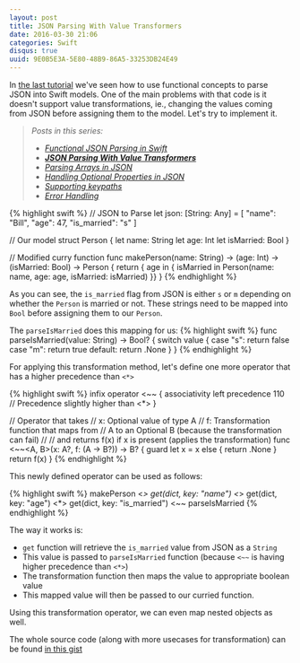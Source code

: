 ```yaml
---
layout: post
title: JSON Parsing With Value Transformers
date: 2016-03-30 21:06
categories: Swift
disqus: true
uuid: 9E0B5E3A-5E80-48B9-86A5-33253DB24E49
---
```


In [the last tutorial](http://bhargavg.com/swift/2016/03/29/functional-json-parsing-in-swift.html) we've seen how to use functional concepts to parse JSON into Swift models. One of the main problems with that code is it doesn't support value transformations, ie., changing the values coming from JSON before assigning them to the model. Let's try to implement it.

<blockquote>
  <em>Posts in this series:</em>
  <ul>
    <li><em><a href="http://bhargavg.com/swift/2016/03/29/functional-json-parsing-in-swift.html">Functional JSON Parsing in Swift</a></em></li>
    <li><em><strong><a href="http://bhargavg.com/swift/2016/03/30/json-parsing-with-value-transformers.html">JSON Parsing With Value Transformers</a></strong></em></li>
    <li><em><a href="http://bhargavg.com/swift/2016/04/05/parsing-arrays-in-json.html">Parsing Arrays in JSON</a></em></li>
    <li><em><a href="http://bhargavg.com/swift/2016/04/07/handling-optional-properties-in-json.html">Handling Optional Properties in JSON</a></em></li>
    <li><em><a href="http://bhargavg.com/swift/2016/04/08/supporting-keypaths-json-parsing.html">Supporting keypaths</a></em></li>
    <li><em><a href="http://bhargavg.com/swift/2016/04/12/do-try-to-catch-errors-in-json-parsing.html">Error Handling</a></em></li>
  </ul>
</blockquote>

{% highlight swift %}
// JSON to Parse
let json: [String: Any] = [
    "name": "Bill",
    "age": 47,
    "is_married": "s"
]

// Our model
struct Person {
    let name: String
    let age: Int
    let isMarried: Bool
}

// Modified curry function
func makePerson(name: String) -> (age: Int) -> (isMarried: Bool) -> Person {
    return { age in { isMarried in
        Person(name: name, age: age, isMarried: isMarried)
    }}
}
{% endhighlight %}

As you can see, the `is_married` flag from JSON is either `s` or `m` depending on whether the `Person` is married or not. These strings need to be mapped into `Bool` before assigning them to our `Person`.

The `parseIsMarried` does this mapping for us:
{% highlight swift %}
func parseIsMarried(value: String) -> Bool? {
    switch value {
    case "s":
        return false
    case "m":
        return true
    default:
        return .None
    }
}
{% endhighlight %}

For applying this transformation method, let's define one more operator that has a higher precedence than `<*>`

{% highlight swift %}
infix operator <~~ {
    associativity left
    precedence 110  // Precedence slightly higher than <*>
}

// Operator that takes
//      x: Optional value of type A
//      f: Transformation function that maps from 
//         A to an Optional B (because the transformation can fail)
//
// and returns f(x) if x is present (applies the transformation)
func <~~<A, B>(x: A?, f: (A -> B?)) -> B? {
    guard let x = x else {
        return .None
    }
    return f(x)
}
{% endhighlight %}

This newly defined operator can be used as follows:

{% highlight swift %}
makePerson <*> get(dict, key: "name")
           <*> get(dict, key: "age")
           <*> get(dict, key: "is_married")  <~~ parseIsMarried
{% endhighlight %}

The way it works is:

- `get` function will retrieve the `is_married` value from JSON as a `String`
- This value is passed to `parseIsMarried` function (because `<~~` is having higher precedence than `<*>`)
- The transformation function then maps the value to appropriate boolean value
- This mapped value will then be passed to our curried function.

Using this transformation operator, we can even map nested objects as well.

The whole source code (along with more usecases for transformation) can be found [in this gist](https://gist.github.com/bhargavg/66d77a8b162740bc70999de3a9376389)
